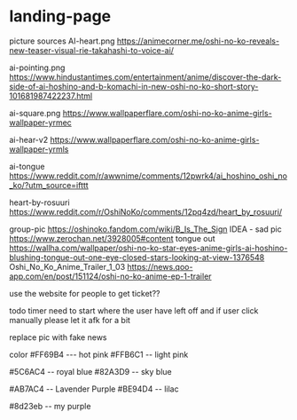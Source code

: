 # landing-page




picture sources
AI-heart.png
https://animecorner.me/oshi-no-ko-reveals-new-teaser-visual-rie-takahashi-to-voice-ai/

ai-pointing.png
https://www.hindustantimes.com/entertainment/anime/discover-the-dark-side-of-ai-hoshino-and-b-komachi-in-new-oshi-no-ko-short-story-101681987422237.html

ai-square.png
https://www.wallpaperflare.com/oshi-no-ko-anime-girls-wallpaper-yrmec

ai-hear-v2
https://www.wallpaperflare.com/oshi-no-ko-anime-girls-wallpaper-yrmls

ai-tongue
https://www.reddit.com/r/awwnime/comments/12pwrk4/ai_hoshino_oshi_no_ko/?utm_source=ifttt

heart-by-rosuuri
https://www.reddit.com/r/OshiNoKo/comments/12pq4zd/heart_by_rosuuri/

group-pic
https://oshinoko.fandom.com/wiki/B_Is_The_Sign
IDEA -
sad pic
https://www.zerochan.net/3928005#content
tongue out
https://wallha.com/wallpaper/oshi-no-ko-star-eyes-anime-girls-ai-hoshino-blushing-tongue-out-one-eye-closed-stars-looking-at-view-1376548
Oshi_No_Ko_Anime_Trailer_1_03
https://news.qoo-app.com/en/post/151124/oshi-no-ko-anime-ep-1-trailer

use the website for people to get ticket??


todo
timer need to start where the user have left off
and if user click manually please let it afk for a bit

replace pic with fake news





color
#FF69B4 --- hot pink
#FFB6C1 -- light pink

#5C6AC4 -- royal blue
#82A3D9 -- sky blue

#AB7AC4 -- Lavender Purple
#BE94D4 -- lilac

#8d23eb -- my purple